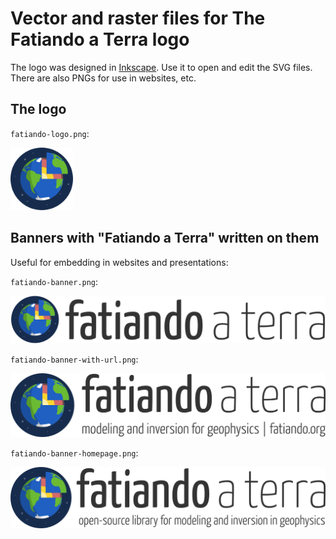 # Vector and raster files for The Fatiando a Terra logo

The logo was designed in [Inkscape](https://inkscape.org/en/). Use it to open
and edit the SVG files. There are also PNGs for use in websites, etc.

## The logo

`fatiando-logo.png`:

<img src="fatiando-logo.png" height="100px">

## Banners with "Fatiando a Terra" written on them

Useful for embedding in websites and presentations:

`fatiando-banner.png`:

![The banner in one line](fatiando-banner.png)

`fatiando-banner-with-url.png`:

![The banner with the fatiando.org url](fatiando-banner-with-url.png)

`fatiando-banner-homepage.png`:

![The banner with a description below](fatiando-banner-homepage.png)
